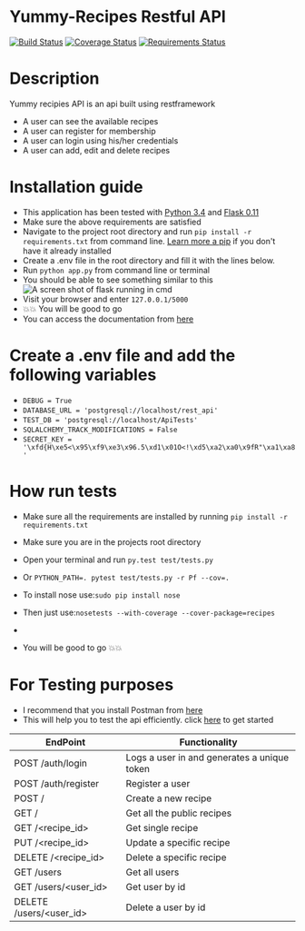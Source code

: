 # Yummy-Recipes Restful API
[![Build Status](https://travis-ci.org/geofrocker/rest.svg?branch=master)](https://travis-ci.org/geofrocker/rest)
[![Coverage Status](https://coveralls.io/repos/github/geofrocker/rest/badge.svg?branch=master)](https://coveralls.io/github/geofrocker/rest?branch=master)
[![Requirements Status](https://requires.io/github/geofrocker/rest/requirements.svg?branch=master)](https://requires.io/github/geofrocker/rest/requirements/?branch=master)
# Description
Yummy recipies API is an api built using restframework
  * A user can see the available recipes
  * A user can register for membership
  * A user can login using his/her credentials
  * A user can add, edit and delete recipes
# Installation guide
  * This application has been tested with [Python 3.4](https://www.python.org/) and [Flask 0.11](http://flask.pocoo.org/)
  * Make sure the above requirements are satisfied
  * Navigate to the project root directory and run `pip install -r requirements.txt` from command line. [Learn more a pip](https://pypi.python.org/pypi/pip) if you don't have it already installed
  * Create a .env file in the root directory and fill it with the lines below.
  * Run `python app.py` from command line or terminal
  * You should be able to see something similar to this
  ![A screen shot of flask running in cmd](/github.com/geofrocker/Yummy-Recipes/raw/master/A%20screen%20shot%20of%20flask%20running%20in%20cmd.png)
  * Visit your browser and enter `127.0.0.1/5000`
  * :boom::boom: You will be good to go
  * You can access the documentation from [here](https://yummy-api.herokuapp.com/documentation)
# Create a .env file and add the following variables
  * `DEBUG = True`
  * `DATABASE_URL = 'postgresql://localhost/rest_api'`
  * `TEST_DB = 'postgresql://localhost/ApiTests'`
  * `SQLALCHEMY_TRACK_MODIFICATIONS = False`
  * `SECRET_KEY = '\xfd{H\xe5<\x95\xf9\xe3\x96.5\xd1\x01O<!\xd5\xa2\xa0\x9fR"\xa1\xa8'`

# How run tests
  * Make sure all the requirements are installed by running `pip install -r requirements.txt`
  * Make sure you are in the projects root directory
  * Open your terminal and run `py.test test/tests.py`
  * Or `PYTHON_PATH=. pytest test/tests.py -r Pf --cov=.`
  * To install nose use:`sudo pip install nose`
  * Then just use:`nosetests --with-coverage --cover-package=recipes`

  *
  * You will be good to go :boom::boom:

# For Testing purposes
  * I recommend that you install Postman from [here](https://chrome.google.com/webstore/detail/postman/fhbjgbiflinjbdggehcddcbncdddomop?hl=en)
  * This will help you to test the api efficiently. click [here](https://www.getpostman.com/postman) to get started

EndPoint | Functionality
------------ | -------------
POST /auth/login | Logs a user in and generates a unique token
POST /auth/register | Register a user
POST /  | Create a new recipe
GET / | Get all the public recipes
GET /<recipe_id> | Get single recipe
PUT /<recipe_id> | Update a specific recipe
DELETE /<recipe_id> | Delete a specific recipe
GET /users | Get all users
GET /users/<user_id> | Get user by id
DELETE /users/<user_id> | Delete a user by id
